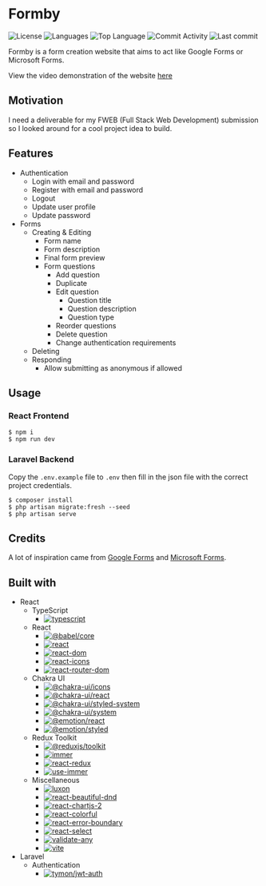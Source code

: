 # Formby

![License](https://img.shields.io/github/license/zS1L3NT/web-react-formby?style=for-the-badge) ![Languages](https://img.shields.io/github/languages/count/zS1L3NT/web-react-formby?style=for-the-badge) ![Top Language](https://img.shields.io/github/languages/top/zS1L3NT/web-react-formby?style=for-the-badge) ![Commit Activity](https://img.shields.io/github/commit-activity/y/zS1L3NT/web-react-formby?style=for-the-badge) ![Last commit](https://img.shields.io/github/last-commit/zS1L3NT/web-react-formby?style=for-the-badge)

Formby is a form creation website that aims to act like Google Forms or Microsoft Forms.<br>

View the video demonstration of the website [here](https://youtu.be/56A5XV-Q-PA)

## Motivation

I need a deliverable for my FWEB (Full Stack Web Development) submission so I looked around for a cool project idea to build.

## Features

-   Authentication
    -   Login with email and password
    -   Register with email and password
    -   Logout
    -   Update user profile
    -   Update password
-   Forms
    -   Creating & Editing
        -   Form name
        -   Form description
        -   Final form preview
        -   Form questions
            -   Add question
            -   Duplicate
            -   Edit question
                -   Question title
                -   Question description
                -   Question type
            -   Reorder questions
            -   Delete question
            -   Change authentication requirements
    -   Deleting
    -   Responding
        -   Allow submitting as anonymous if allowed

## Usage

### React Frontend

```
$ npm i
$ npm run dev
```

### Laravel Backend

Copy the `.env.example` file to `.env` then fill in the json file with the correct project credentials.

```
$ composer install
$ php artisan migrate:fresh --seed
$ php artisan serve
```

## Credits

A lot of inspiration came from [Google Forms](https://forms.google.com) and [Microsoft Forms](https://forms.microsoft.com).

## Built with

-   React
    -   TypeScript
        -   [![typescript](https://img.shields.io/github/package-json/dependency-version/zS1L3NT/web-react-formby/dev/typescript?style=flat-square&filename=web-react-formby%2Fpackage.json)](https://npmjs.com/package/typescript)
    -   React
        -   [![@babel/core](https://img.shields.io/github/package-json/dependency-version/zS1L3NT/web-react-formby/dev/@babel/core?style=flat-square&filename=web-react-formby%2Fpackage.json)](https://npmjs.com/package/@babel/core)
        -   [![react](https://img.shields.io/github/package-json/dependency-version/zS1L3NT/web-react-formby/react?style=flat-square&filename=web-react-formby%2Fpackage.json)](https://npmjs.com/package/react)
        -   [![react-dom](https://img.shields.io/github/package-json/dependency-version/zS1L3NT/web-react-formby/react-dom?style=flat-square&filename=web-react-formby%2Fpackage.json)](https://npmjs.com/package/react-dom)
        -   [![react-icons](https://img.shields.io/github/package-json/dependency-version/zS1L3NT/web-react-formby/react-icons?style=flat-square&filename=web-react-formby%2Fpackage.json)](https://npmjs.com/package/react-icons)
        -   [![react-router-dom](https://img.shields.io/github/package-json/dependency-version/zS1L3NT/web-react-formby/react-router-dom?style=flat-square&filename=web-react-formby%2Fpackage.json)](https://npmjs.com/package/react-router-dom)
    -   Chakra UI
        -   [![@chakra-ui/icons](https://img.shields.io/github/package-json/dependency-version/zS1L3NT/web-react-formby/@chakra-ui/icons?style=flat-square&filename=web-react-formby%2Fpackage.json)](https://npmjs.com/package/@chakra-ui/icons)
        -   [![@chakra-ui/react](https://img.shields.io/github/package-json/dependency-version/zS1L3NT/web-react-formby/@chakra-ui/react?style=flat-square&filename=web-react-formby%2Fpackage.json)](https://npmjs.com/package/@chakra-ui/react)
        -   [![@chakra-ui/styled-system](https://img.shields.io/github/package-json/dependency-version/zS1L3NT/web-react-formby/dev/@chakra-ui/styled-system?style=flat-square&filename=web-react-formby%2Fpackage.json)](https://npmjs.com/package/@chakra-ui/styled-system)
        -   [![@chakra-ui/system](https://img.shields.io/github/package-json/dependency-version/zS1L3NT/web-react-formby/dev/@chakra-ui/system?style=flat-square&filename=web-react-formby%2Fpackage.json)](https://npmjs.com/package/@chakra-ui/system)
        -   [![@emotion/react](https://img.shields.io/github/package-json/dependency-version/zS1L3NT/web-react-formby/@emotion/react?style=flat-square&filename=web-react-formby%2Fpackage.json)](https://npmjs.com/package/@emotion/react)
        -   [![@emotion/styled](https://img.shields.io/github/package-json/dependency-version/zS1L3NT/web-react-formby/@emotion/styled?style=flat-square&filename=web-react-formby%2Fpackage.json)](https://npmjs.com/package/@emotion/styled)
    -   Redux Toolkit
        -   [![@reduxjs/toolkit](https://img.shields.io/github/package-json/dependency-version/zS1L3NT/web-react-formby/@reduxjs/toolkit?style=flat-square&filename=web-react-formby%2Fpackage.json)](https://npmjs.com/package/@reduxjs/toolkit)
        -   [![immer](https://img.shields.io/github/package-json/dependency-version/zS1L3NT/web-react-formby/immer?style=flat-square&filename=web-react-formby%2Fpackage.json)](https://npmjs.com/package/immer)
        -   [![react-redux](https://img.shields.io/github/package-json/dependency-version/zS1L3NT/web-react-formby/react-redux?style=flat-square&filename=web-react-formby%2Fpackage.json)](https://npmjs.com/package/react-redux)
        -   [![use-immer](https://img.shields.io/github/package-json/dependency-version/zS1L3NT/web-react-formby/use-immer?style=flat-square&filename=web-react-formby%2Fpackage.json)](https://npmjs.com/package/use-immer)
    -   Miscellaneous
        -   [![luxon](https://img.shields.io/github/package-json/dependency-version/zS1L3NT/web-react-formby/luxon?style=flat-square&filename=web-react-formby%2Fpackage.json)](https://npmjs.com/package/luxon)
        -   [![react-beautiful-dnd](https://img.shields.io/github/package-json/dependency-version/zS1L3NT/web-react-formby/react-beautiful-dnd?style=flat-square&filename=web-react-formby%2Fpackage.json)](https://npmjs.com/package/react-beautiful-dnd)
        -   [![react-chartjs-2](https://img.shields.io/github/package-json/dependency-version/zS1L3NT/web-react-formby/react-chartjs-2?style=flat-square&filename=web-react-formby%2Fpackage.json)](https://npmjs.com/package/react-chartjs-2)
        -   [![react-colorful](https://img.shields.io/github/package-json/dependency-version/zS1L3NT/web-react-formby/react-colorful?style=flat-square&filename=web-react-formby%2Fpackage.json)](https://npmjs.com/package/react-colorful)
        -   [![react-error-boundary](https://img.shields.io/github/package-json/dependency-version/zS1L3NT/web-react-formby/react-error-boundary?style=flat-square&filename=web-react-formby%2Fpackage.json)](https://npmjs.com/package/react-error-boundary)
        -   [![react-select](https://img.shields.io/github/package-json/dependency-version/zS1L3NT/web-react-formby/react-select?style=flat-square&filename=web-react-formby%2Fpackage.json)](https://npmjs.com/package/react-select)
        -   [![validate-any](https://img.shields.io/github/package-json/dependency-version/zS1L3NT/web-react-formby/validate-any?style=flat-square&filename=web-react-formby%2Fpackage.json)](https://npmjs.com/package/validate-any)
        -   [![vite](https://img.shields.io/github/package-json/dependency-version/zS1L3NT/web-react-formby/dev/vite?style=flat-square&filename=web-react-formby%2Fpackage.json)](https://npmjs.com/package/vite)
-   Laravel
    -   Authentication
        -   [![tymon/jwt-auth](https://img.shields.io/badge/tymon%2Fjwt--auth-*-blue?style=flat-square)](https://packagist.org/packages/tymon/jwt-auth)
